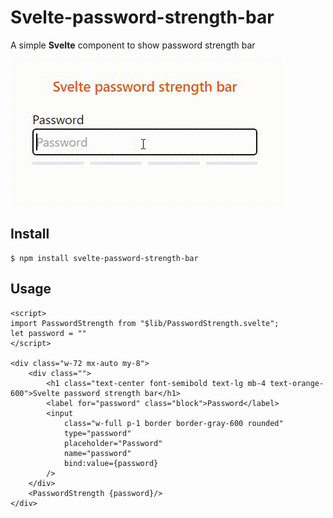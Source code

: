 # Svelte-password-strength-bar
A simple **Svelte** component to show password strength bar

![Gif](https://raw.githubusercontent.com/kawser43/svelte-password-strength-bar/main/static/preview.gif)

## Install
```
$ npm install svelte-password-strength-bar
```

## Usage
```
<script>
import PasswordStrength from "$lib/PasswordStrength.svelte";
let password = ""
</script>

<div class="w-72 mx-auto my-8">
    <div class="">
        <h1 class="text-center font-semibold text-lg mb-4 text-orange-600">Svelte password strength bar</h1>
        <label for="password" class="block">Password</label>
        <input 
            class="w-full p-1 border border-gray-600 rounded"
            type="password" 
            placeholder="Password" 
            name="password"
            bind:value={password}
        />
    </div>
    <PasswordStrength {password}/>
</div>
```